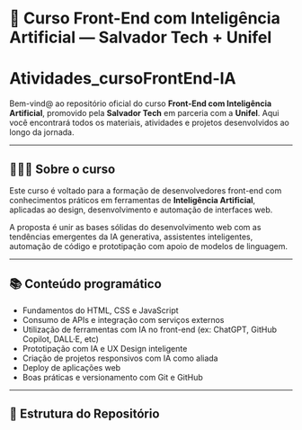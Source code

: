 # 🚀 Curso Front-End com Inteligência Artificial — Salvador Tech + Unifel
# Atividades_cursoFrontEnd-IA


Bem-vind@ ao repositório oficial do curso **Front-End com Inteligência Artificial**, promovido pela **Salvador Tech** em parceria com a **Unifel**. Aqui você encontrará todos os materiais, atividades e projetos desenvolvidos ao longo da jornada.

---

## 👩🏽‍💻 Sobre o curso

Este curso é voltado para a formação de desenvolvedores front-end com conhecimentos práticos em ferramentas de **Inteligência Artificial**, aplicadas ao design, desenvolvimento e automação de interfaces web.

A proposta é unir as bases sólidas do desenvolvimento web com as tendências emergentes da IA generativa, assistentes inteligentes, automação de código e prototipação com apoio de modelos de linguagem.

---

## 📚 Conteúdo programático

- Fundamentos do HTML, CSS e JavaScript
- Consumo de APIs e integração com serviços externos
- Utilização de ferramentas com IA no front-end (ex: ChatGPT, GitHub Copilot, DALL·E, etc)
- Prototipação com IA e UX Design inteligente
- Criação de projetos responsivos com IA como aliada
- Deploy de aplicações web
- Boas práticas e versionamento com Git e GitHub

---

## 📂 Estrutura do Repositório

